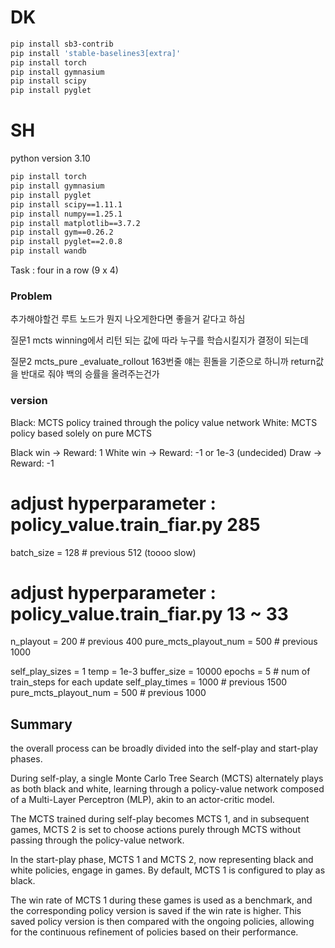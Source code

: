 # DK

```bash
pip install sb3-contrib
pip install 'stable-baselines3[extra]'
pip install torch
pip install gymnasium
pip install scipy
pip install pyglet
```

# SH

python version 3.10

```bash
pip install torch
pip install gymnasium
pip install pyglet
pip install scipy==1.11.1
pip install numpy==1.25.1
pip install matplotlib==3.7.2
pip install gym==0.26.2
pip install pyglet==2.0.8
pip install wandb
```

Task : four in a row (9 x 4)


### Problem


추가해야할건 루트 노드가 뭔지 나오게한다면 좋을거 같다고 하심

질문1 mcts  winning에서 리턴 되는 값에 따라 누구를 학습시킬지가 결정이 되는데

질문2 mcts_pure _evaluate_rollout 163번줄
얘는 흰돌을 기준으로 하니까 return값을 반대로 줘야 백의 승률을 올려주는건가





### version  

Black: MCTS policy trained through the policy value network
White: MCTS policy based solely on pure MCTS

Black win -> Reward: 1
White win -> Reward: -1 or 1e-3 (undecided)
Draw -> Reward: -1


# adjust hyperparameter :  policy_value.train_fiar.py 285
batch_size = 128   # previous 512  (toooo slow)

# adjust hyperparameter :  policy_value.train_fiar.py 13 ~ 33
n_playout = 200  # previous 400
pure_mcts_playout_num = 500     # previous 1000 



self_play_sizes = 1
temp = 1e-3
buffer_size = 10000
epochs = 5  # num of train_steps for each update
self_play_times = 1000   # previous 1500
pure_mcts_playout_num = 500     # previous 1000







## Summary

the overall process can be broadly divided into the self-play and start-play phases. 

During self-play, a single Monte Carlo Tree Search (MCTS) alternately plays as both black and white, 
learning through a policy-value network composed of a Multi-Layer Perceptron (MLP), 
akin to an actor-critic model.

The MCTS trained during self-play becomes MCTS 1, and in subsequent games, MCTS 2 is set to choose actions 
purely through MCTS without passing through the policy-value network. 

In the start-play phase, MCTS 1 and MCTS 2, now representing black and white policies, engage in games. 
By default, MCTS 1 is configured to play as black.

The win rate of MCTS 1 during these games is used as a benchmark, and the corresponding policy version 
is saved if the win rate is higher. 
This saved policy version is then compared with the ongoing policies, allowing for the continuous refinement 
of policies based on their performance. 
